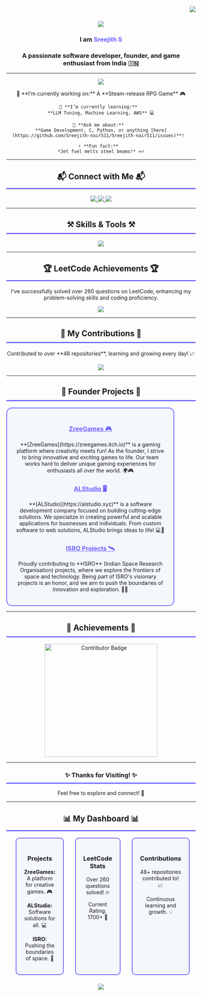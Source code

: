 <img align="right" src="https://visitor-badge.laobi.icu/badge?page_id=Sreejith-nair511.Sreejith-nair511" />

<h1 align="center">
    <img src="https://readme-typing-svg.herokuapp.com/?font=Righteous&size=35&center=true&vCenter=true&width=500&height=70&duration=4000&lines=Hi+There!+👋;Welcome+to+My+Profile!+🚀;" />
</h1>

<h3 align="center">I am <span style="color:#6c63ff;">Sreejith S</span></h3>
<h3 align="center">A passionate software developer, founder, and game enthusiast from India 🇮🇳</h3>

---

<div align="center">
  <p align="center">
    <img src="https://readme-typing-svg.herokuapp.com/?lines=Founder+of+ZreeGames+and+ALStudio;Working+on+ISRO+projects+🚀" />
  </p>
  <p>
    🔭 **I’m currently working on:**  
    A **Steam-release RPG Game** 🎮

    🌱 **I’m currently learning:**  
    **LLM Tuning, Machine Learning, AWS** 💻

    💬 **Ask me about:**  
    **Game Development, C, Python, or anything [here](https://github.com/Sreejith-nair511/Sreejith-nair511/issues)**!  

    ⚡ **Fun fact:**  
    *Jet fuel melts steel beams!* ✈️🔥
  </p>
</div>

---

<h2 align="center" style="border-bottom: 3px solid #6c63ff; padding-bottom: 10px;">📬 Connect with Me 📬</h2>

<div align="center"> 
  <a href="mailto:sreejith0511@gmail.com">
    <img src="https://img.shields.io/badge/Gmail-EA4335?style=for-the-badge&logo=gmail&logoColor=white" />
  </a>
  <a href="https://linkedin.com/in/sreejith-s-b232092a9" target="_blank">
    <img src="https://img.shields.io/badge/LinkedIn-0077B5?style=for-the-badge&logo=linkedin&logoColor=white" />
  </a>
  <a href="https://zreegames.itch.io" target="_blank">
    <img src="https://img.shields.io/badge/Portfolio-000000?style=for-the-badge&logo=githubpages&logoColor=white" />
  </a>
</div>

---

<h2 align="center" style="border-bottom: 3px solid #6c63ff; padding-bottom: 10px;">⚒️ Skills & Tools ⚒️</h2>
<div align="center">
  <img src="https://skillicons.dev/icons?i=html,css,javascript,nodejs,python,java,c,mysql,mongodb,flask,r,git,github,vscode" />
</div>

---

<h2 align="center" style="border-bottom: 3px solid #6c63ff; padding-bottom: 10px;">🏆 LeetCode Achievements 🏆</h2>
<div align="center">
  <p>I've successfully solved over 260 questions on LeetCode, enhancing my problem-solving skills and coding proficiency.</p>
  <a href="https://leetcode.com/shreejit" target="_blank">
    <img src="https://img.shields.io/badge/LeetCode-260_solved_questions-FFA116?style=for-the-badge&logo=leetcode&logoColor=white" />
  </a>
</div>

---

<h2 align="center" style="border-bottom: 3px solid #6c63ff; padding-bottom: 10px;">🐍 My Contributions 🐍</h2>
<div align="center">
  <p>Contributed to over **48 repositories**, learning and growing every day! 📈</p>
  <img src="https://img.shields.io/badge/Contributions-48_repositories-4C1D32?style=for-the-badge&logo=github&logoColor=white" />
</div>

---

<h2 align="center" style="border-bottom: 3px solid #6c63ff; padding-bottom: 10px;">🚀 Founder Projects 🚀</h2>

<div align="center" style="border: 2px solid #6c63ff; padding: 20px; border-radius: 15px; background-color: #f4f7fb; width: 80%;">

  <h3 style="color: #6c63ff; text-decoration: underline;">ZreeGames 🎮</h3>
  <p>
    **[ZreeGames](https://zreegames.itch.io)** is a gaming platform where creativity meets fun! As the founder, I strive to bring innovative and exciting games to life.  
    Our team works hard to deliver unique gaming experiences for enthusiasts all over the world. 🌍🎮
  </p>

  <h3 style="color: #6c63ff; text-decoration: underline;">ALStudio 🖥️</h3>
  <p>
    **[ALStudio](https://alstudio.xyz)** is a software development company focused on building cutting-edge solutions. We specialize in creating powerful and scalable applications for businesses and individuals.  
    From custom software to web solutions, ALStudio brings ideas to life! 💻🚀
  </p>

  <h3 style="color: #6c63ff; text-decoration: underline;">ISRO Projects 🛰️</h3>
  <p>
    Proudly contributing to **ISRO** (Indian Space Research Organisation) projects, where we explore the frontiers of space and technology.  
    Being part of ISRO's visionary projects is an honor, and we aim to push the boundaries of innovation and exploration. 🚀🌌
  </p>
</div>

---

<h2 align="center" style="border-bottom: 3px solid #6c63ff; padding-bottom: 10px;">🏅 Achievements 🏅</h2>
<div align="center">
  <img src="https://github.com/user-attachments/assets/cb784577-9467-4f67-8533-8d0345ac1f00" alt="Contributor Badge" width="300" />
</div>

---

<h3 align="center" style="border-bottom: 3px solid #6c63ff; padding-bottom: 10px;">✨ Thanks for Visiting! ✨</h3>
<p align="center">Feel free to explore and connect! 🚀</p>

---

<!-- Dashboard Section Below -->

<h2 align="center" style="border-bottom: 3px solid #6c63ff; padding-bottom: 10px;">📊 My Dashboard 📊</h2>

<div align="center" style="display: grid; grid-template-columns: repeat(3, 1fr); gap: 30px; width: 90%; margin: auto;">
  <div style="border: 2px solid #6c63ff; padding: 20px; border-radius: 10px; background-color: #f4f7fb; text-align: center;">
    <h3>Projects</h3>
    <p><strong>ZreeGames:</strong> A platform for creative games. 🎮</p>
    <p><strong>ALStudio:</strong> Software solutions for all. 💻</p>
    <p><strong>ISRO:</strong> Pushing the boundaries of space. 🚀</p>
  </div>
  
  <div style="border: 2px solid #6c63ff; padding: 20px; border-radius: 10px; background-color: #f4f7fb; text-align: center;">
    <h3>LeetCode Stats</h3>
    <p>Over 260 questions solved! 🔥</p>
    <p>Current Rating: 1700+ 🎯</p>
  </div>

  <div style="border: 2px solid #6c63ff; padding: 20px; border-radius: 10px; background-color: #f4f7fb; text-align: center;">
    <h3>Contributions</h3>
    <p>48+ repositories contributed to! 📈</p>
    <p>Continuous learning and growth. 💡</p>
  </div>
</div>

<h3 align="center">
  <img src="https://raw.githubusercontent.com/Sreejith-nair511/Sreejith-nair511/output/github-contribution-grid-snake.svg" />
</h3>









